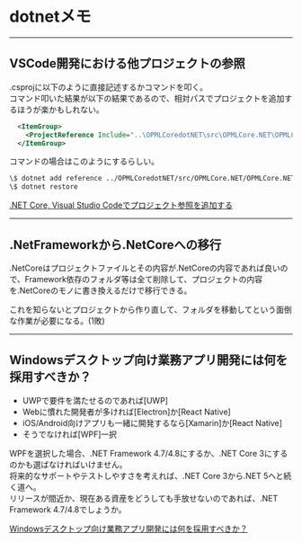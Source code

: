 # dotnetメモ

---

## VSCode開発における他プロジェクトの参照

.csprojに以下のように直接記述するかコマンドを叩く。  
コマンド叩いた結果が以下の結果であるので、相対パスでプロジェクトを追加するほうが楽かもしれない。  

``` xml
  <ItemGroup>
    <ProjectReference Include="..\OPMLCoredotNET\src\OPMLCore.NET\OPMLCore.NET.csproj" />
  </ItemGroup>
```

コマンドの場合はこのようにするらしい。  

``` txt
\$ dotnet add reference ../OPMLCoredotNET/src/OPMLCore.NET/OPMLCore.NET.csproj
\$ dotnet restore
```

[.NET Core, Visual Studio Codeでプロジェクト参照を追加する](https://www.aruse.net/entry/2018/09/09/203402)  

---

## .NetFrameworkから.NetCoreへの移行

.NetCoreはプロジェクトファイルとその内容が.NetCoreの内容であれば良いので、Framework依存のフォルダ等は全て削除して、プロジェクトの内容を.NetCoreのモノに書き換えるだけで移行できる。  

これを知らないとプロジェクトから作り直して、フォルダを移動してという面倒な作業が必要になる。(1敗)  

---

## Windowsデスクトップ向け業務アプリ開発には何を採用すべきか？

- UWPで要件を満たせるのであれば[UWP]  
- Webに慣れた開発者が多ければ[Electron]か[React Native]  
- iOS/Android向けアプリも一緒に開発するなら[Xamarin]か[React Native]  
- そうでなければ[WPF]一択  

WPFを選択した場合、.NET Framework 4.7/4.8にするか、.NET Core 3にするのかも選ばなければいけません。  
将来的なサポートやテストしやすさを考えれば、.NET Core 3から.NET 5へと続く道へ。  
リリースが間近か、現在ある資産をどうしても手放せないのであれば、.NET Framework 4.7/4.8でしょうか。  

[Windowsデスクトップ向け業務アプリ開発には何を採用すべきか？](https://qiita.com/sengoku/items/fb4948e0d2746e3cc26f)  
